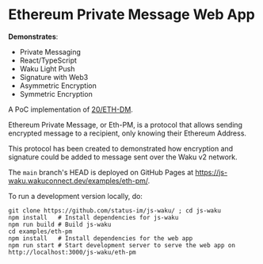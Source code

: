 # Ethereum Private Message Web App

**Demonstrates**:

- Private Messaging
- React/TypeScript
- Waku Light Push
- Signature with Web3
- Asymmetric Encryption
- Symmetric Encryption

A PoC implementation of [20/ETH-DM](https://rfc.vac.dev/spec/20/).

Ethereum Private Message, or Eth-PM, is a protocol that allows sending encrypted message to a recipient,
only knowing their Ethereum Address.

This protocol has been created to demonstrated how encryption and signature could be added to message
sent over the Waku v2 network.

The `main` branch's HEAD is deployed on GitHub Pages at https://js-waku.wakuconnect.dev/examples/eth-pm/.

To run a development version locally, do:

```shell
git clone https://github.com/status-im/js-waku/ ; cd js-waku
npm install   # Install dependencies for js-waku
npm run build # Build js-waku
cd examples/eth-pm
npm install   # Install dependencies for the web app
npm run start # Start development server to serve the web app on http://localhost:3000/js-waku/eth-pm
```
